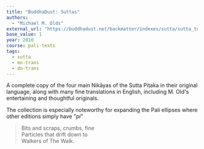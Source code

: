 ```yaml
---
title: "BuddhaDust: Suttas"
authors:
  - "Michael M. Olds"
external_url: "https://buddhadust.net/backmatter/indexes/sutta/sutta_toc.htm"
base_value: 1
year: 2010
course: pali-texts
tags:
  - sutta
  - mn-trans
  - dn-trans
---
```


A complete copy of the four main Nikāyas of the Sutta Piṭaka in their original language, along with many fine translations in English, including M. Old's entertaining and thoughtful originals.

The collection is especially noteworthy for expanding the Pali ellipses where other editions simply have "_pi_"

> Bits and scraps, crumbs, fine  
Particles that drift down to  
Walkers of The Walk.  
